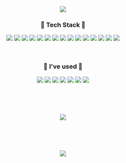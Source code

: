 <p align="center">
<img src="https://capsule-render.vercel.app/api?type=waving&color=auto&height=300&section=header&text=Doputer&fontSize=70" />
</p>

<h3 align="center">🌳 Tech Stack 🌳</h3>

<p align="center">
<img src="https://img.shields.io/badge/HTML5-E34F26?style=flat-square&logo=HTML5&logoColor=white" /> <img src="https://img.shields.io/badge/CSS3-1572B6?style=flat-square&logo=CSS3&logoColor=white" /> <img src="https://img.shields.io/badge/JavaScript-F7DF1E?style=flat-square&logo=JavaScript&logoColor=white" /> <img src="https://img.shields.io/badge/TypeScript-3178C6?style=flat-square&logo=TypeScript&logoColor=white" /> <img src="https://img.shields.io/badge/Node.js-339933?style=flat-square&logo=Node.js&logoColor=white" /> <img src="https://img.shields.io/badge/MySQL-4479A1?style=flat-square&logo=MySQL&logoColor=white" /> <img src="https://img.shields.io/badge/MongoDB-47A248?style=flat-square&logo=MongoDB&logoColor=white" /> <img src="https://img.shields.io/badge/Python-3766AB?style=flat-square&logo=Python&logoColor=white" /> <img src="https://img.shields.io/badge/C-A8B9CC?style=flat-square&logo=C&logoColor=white" /> <img src="https://img.shields.io/badge/C%2B%2B-00599C?style=flat-square&logo=C%2B%2B&logoColor=white" /> <img src="https://img.shields.io/badge/Java-007396?style=flat-square&logo=Java&logoColor=white" /> <img src="https://img.shields.io/badge/Android-3DDC84?style=flat-square&logo=Android&logoColor=white" /> <img src="https://img.shields.io/badge/JSON%20Web%20Tokens-000000?style=flat-square&logo=JSON%20Web%20Tokens&logoColor=white" /> <img src="https://img.shields.io/badge/Firebase-FFCA28?style=flat-square&logo=Firebase&logoColor=white" /> <img src="https://img.shields.io/badge/Google%20Analytics-E37400?style=flat-square&logo=Google%20Analytics&logoColor=white" />
</p>

<br>

<h3 align="center">🧷 I've used 🧷</h3>

<p align="center">
<img src="https://img.shields.io/badge/Slack-4A154B?style=flat-square&logo=Slack&logoColor=white" /> <img src="https://img.shields.io/badge/Swagger-85EA2D?style=flat-square&logo=Swagger&logoColor=white" /> <img src="https://img.shields.io/badge/Postman-FF6C37?style=flat-square&logo=Postman&logoColor=white" /> <img src="https://img.shields.io/badge/Git-F05032?style=flat-square&logo=Git&logoColor=white" /> <img src="https://img.shields.io/badge/GitHub-181717?style=flat-square&logo=GitHub&logoColor=white" /> <img src="https://img.shields.io/badge/Bitbucket-0052CC?style=flat-square&logo=Bitbucket&logoColor=white" /> <img src="https://img.shields.io/badge/GitKraken-179287?style=flat-square&logo=GitKraken&logoColor=white" /> 
</p>

<br>
<br>
<br>

<p align="center">
<img src="http://mazassumnida.wtf/api/v2/generate_badge?boj=kimdohyeon" />
</p>

<br>
<br>
<br>

<p align="center">
<img src="https://hits.seeyoufarm.com/api/count/incr/badge.svg?url=https%3A%2F%2Fgithub.com%2Fdoputer&count_bg=%2379C83D&title_bg=%23555555&icon=ghostery.svg&icon_color=%23FFFFFF&title=hits&edge_flat=false" /> 
</p>
